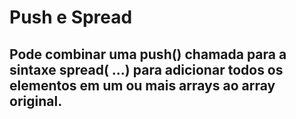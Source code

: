 # Push e Spread
## Pode combinar uma push() chamada para a sintaxe spread( ...) para adicionar todos os elementos em um ou mais arrays ao array original.